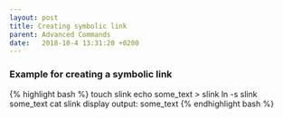 ```yaml
---
layout: post
title: Creating symbolic link
parent: Advanced Commands
date:   2018-10-4 13:31:20 +0200
---
```


### Example for creating a symbolic link

{% highlight bash %}
touch slink
echo some_text > slink
ln -s slink some_text
cat slink
display output:
some_text
{% endhighlight bash %}
